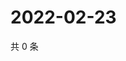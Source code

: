# 2022-02-23

共 0 条

<!-- BEGIN WEIBO -->
<!-- 最后更新时间 Wed Feb 23 2022 17:12:44 GMT+0800 (China Standard Time) -->

<!-- END WEIBO -->
